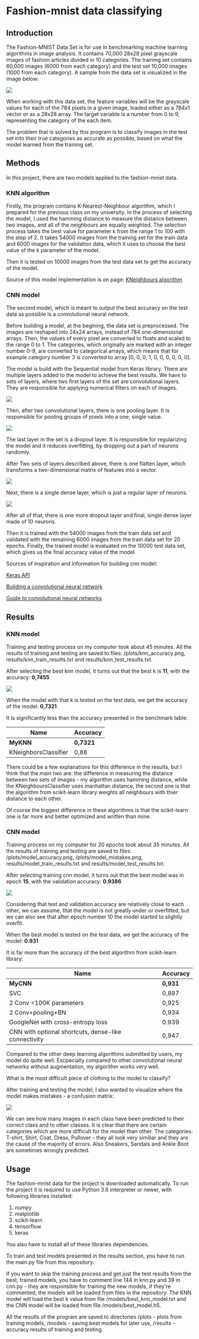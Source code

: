 # Fashion-mnist data classifying
## Introduction
The Fashion-MNIST Data Set is for use in benchmarking machine learning algorithms in image analysis. It contains 70,000 28x28 pixel grayscale images of fashion articles divided in 10 categories. The training set contains 60,000 images (6000 from each category) and the test set 10,000 images (1000 from each category). A sample from the data set is visualized in the image below:

![](https://github.com/zalandoresearch/fashion-mnist/blob/master/doc/img/fashion-mnist-sprite.png)

When working with this data set, the feature variables will be the grayscale values for each of the 784 pixels in a given image, loaded either as a 784x1 vector or as a 28x28 array. The target variable is a number from 0 to 9, representing the category of the each item.

The problem that is solved by this program is to classify images in the test set into their true categories as accurate as possible, based on what the model learned from the training set.
## Methods
In this project, there are two models applied to the fashion-mnist data.

### KNN algorithm

Firstly, the program contains K-Nearest-Neighbour algorithm, which I prepared for the previous class on my university.
In the process of selecting the model, I used the hamming distance to measure the distance between two images, and all of the neighbours are equally weighted. The selection process takes the best value for parameter k from the range 1 to 100 with the step of 2.
It takes 54000 images from the training set for the train data and 6000 images for the validation data, which it uses to choose the best value of the k parameter of the model.

Then it is tested on 10000 images from the test data set to get the accuracy of the model.

Source of this model implementation is on page: [KNeighbours algorithm](https://www.ii.pwr.edu.pl/~zieba/zad2_msid.pdf)

### CNN model

The second model, which is meant to output the best accuracy on the test data as possible is a convolutional neural network.

Before building a model, at the begining, the data set is preprocessed. The images are reshaped into 24x24 arrays, instead of 784 one-dimensional arrays. Then, the values of every pixel are converted to floats and scaled to the range 0 to 1. 
The categories, which originally are marked with an integer number 0-9, are converted to categorical arrays, which means that for example category number 3 is converted to array [0, 0, 0, 1, 0, 0, 0, 0, 0, 0].

The model is build with the Sequential model from Keras library. There are multiple layers added to the model to achieve the best results. We have to sets of layers, where two first layers of the set are convolutional layers. They are responsible for applying numerical filters on each of images.

![](https://sds-platform-private.s3-us-east-2.amazonaws.com/uploads/35_blog_image_11.png)

Then, after two convolutional layers, there is one pooling layer. It is responsible for pooling groups of pixels into a one, single value.

![](https://sds-platform-private.s3-us-east-2.amazonaws.com/uploads/35_blog_image_22.png)

The last layer in the set is a dropout layer. It is responsible for regularizing the model and it reduces overfitting, by dropping out a part of neurons randomly.

After Two sets of layers described above, there is one flatten layer, which transforms a two-dimensional matrix of features into a vector.

![](https://sds-platform-private.s3-us-east-2.amazonaws.com/uploads/35_blog_image_25.png)

Next, there is a single dense layer, which is just a regular layer of neurons.

![](https://sds-platform-private.s3-us-east-2.amazonaws.com/uploads/35_blog_image_26.png)

After all of that, there is one more dropout layer and final, single dense layer made of 10 neurons.

Then it is trained with the 54000 images from the train data set and validated with the remaining 6000 images from the train data set for 20 epochs. Finally, the trained model is evaluated on the 10000 test data set, which gives us the final accuracy value of the model

Sources of inspiration and information for building cnn model:

[Keras API](https://keras.io/api/)

[Building a convolutional neural network](https://towardsdatascience.com/building-a-convolutional-neural-network-cnn-in-keras-329fbbadc5f5)

[Guide to convolutional neural networks](https://www.superdatascience.com/blogs/the-ultimate-guide-to-convolutional-neural-networks-cnn)

## Results
### KNN model
Training and testing process on my computer took about 45 minutes. All the results of training and testing are saved to files: /plots/knn_accuracy.png, results/knn_train_results.txt and results/knn_test_results.txt.

After selecting the best knn model, it turns out that the best k is **11**, with the accuracy: **0,7455**

![](./plots/knn_accuracy.png)

When the model with that k is tested on the test data, we get the accuracy of the model: **0,7321**

It is significantly less than the accuracy presented in the benchmark table:

| Name | Accuracy |
|------|----------|
| **MyKNN** | **0,7321** |
| KNeighborsClassifier | 0,86 |

There could be a few explanations for this difference in the results, but I think that the main two are: the difference in measuring the distance between two sets of images - my algorithm uses hamming distance, while the KNeighboursClassifier uses manhattan distance, the second one is that the algorithm from scikit-learn library weights all neighbours with thier distance to each other.

Of course the biggest difference in these algorithms is that the scikit-learn one is far more and better optimized and written than mine.

### CNN model
Training process on my computer for 20 epochs took about 35 minutes. All the results of training and testing are saved to files: /plots/model_accuracy.png, /plots/model_mistakes.png, results/model_train_results.txt and results/model_test_results.txt.

After selecting training cnn model, it turns out that the best model was in epoch **15**, with the validation accuracy: **0.9386**

![](./plots/model_accuracy.png)

Considering that test and validation accuracy are relatively close to each other, we can assume, that the model is not greatly under or overfitted, but we can also see that after epoch number 10 the model started to slightly overfit.

When the best model is tested on the test data, we get the accuracy of the model: **0.931**

It is far more than the accuracy of the best algorithm from scikit-learn library:

| Name | Accuracy |
|------|----------|
| **MyCNN** | **0,931** |
| SVC | 0,897 |
| 2 Conv <100K parameters | 0,925 |
| 2 Conv+pooling+BN	| 0,934 |
| GoogleNet with cross-entropy loss | 0.939 |
| CNN with optional shortcuts, dense-like connectivity | 0,947 |

Compared to the other deep learning algorithms submitted by users, my model do quite well. Escpecially compared to other convolutional neural networks without augmentation, my algorithm works very well.

What is the most difficult piece of clothing to the model to classify?

After training and testing the model, I also wanted to visualize where the model makes mistakes - a confusion matrix:

![](./plots/model_mistakes.png)

We can see how many images in each class have been predicted to their correct class and to other classes. It is clear that there are certain categories which are more difficult for the model than other. The categories: T-shirt, Shirt, Coat, Dress, Pullover - they all look very similiar and they are the cause of the majority of errors. Also Sneakers, Sandals and Ankle Boot are sometimes wrongly predicted.

## Usage
The fashion-mnist data for the project is downloaded automatically.
To run the project it is required to use Python 3.6 interpreter or newer, with following libraries installed:
1. numpy
2. matplotlib
3. scikit-learn
4. tensorflow
5. keras

You also have to install all of these libraries dependencies.

To train and test models presented in the results section, you have to run the main.py file from this repository.

If you want to skip the training process and get just the test results from the best, trained models, you have to comment line 144 in knn.py and 39 in cnn.py - they are responsible for training the new models, if they're commented, the models will be loaded from files in the repository. The KNN model will load the best k value from file /models/best_knn_model.txt and the CNN model will be loaded from file /models/best_model.h5.

All the results of the program are saved to directories /plots - plots from training models, /models - saving best models for later use, /results - accuracy results of training and testing.
